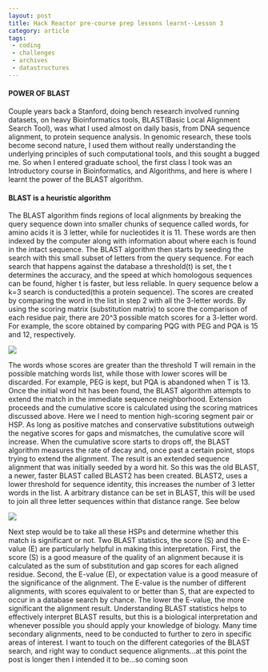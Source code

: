 ```yaml
---
layout: post
title: Hack Reactor pre-course prep lessons learnt--Lesson 3
category: article
tags:
 - coding
 - challenges
 - archives
 - datastructures
---
```


<!-- <!DOCTYPE html> -->
<html lang="en">
<head>
	<meta charset="UTF-8">
	<title>Power of BLAST</title>
</head>
<body>
	<h4>POWER OF BLAST</h4>
	<p>
	Couple years back a Stanford, doing bench research involved running datasets, on heavy Bioinformatics tools, 
	BLAST(Basic Local Alignment Search Tool), was what I used almost on daily basis, from DNA sequence alignment, 
	to protein sequence analysis. In genomic research, these tools become second nature, I used them without 
	really understanding the underlying principles of such computational tools, and this sought a bugged me.
  So when I entered graduate school, the first class I took was an Introductory course in Bioinformatics, and 
  Algorithms, and here is where I learnt the power of the BLAST algorithm.	
</p>
<h4>BLAST is a heuristic algorithm</h4>
<p>
  The BLAST algorithm finds regions of local alignments by breaking the query sequence down into smaller chunks of sequence called words, for amino acids it is 3 letter, while for nucleotides it is 11. These words are then indexed by the computer along with information about where each is found in the intact sequence. The BLAST algorithm then starts by seeding the search with this small subset of letters from the query sequence. 
   For each search that happens against the database a threshold(t) is set, the t determines the accuracy, and the speed at which homologous sequences can be found, higher t is faster, but less reliable.
In query sequence below a k=3 search is conducted(this a protein sequence). The scores are created by comparing the word in the list in step 2 with all the 3-letter words. By using the scoring matrix (substitution matrix) to score the comparison of each residue pair, there are 20^3 possible match scores for a 3-letter word. For example, the score obtained by comparing PQG with PEG and PQA is 15 and 12, respectively.      

</p>
<img src = "https://upload.wikimedia.org/wikipedia/commons/5/56/Query_word.jpg">
<p> 
  The words whose scores are greater than the threshold T will remain in the possible matching words list, while those with lower scores will be discarded. For example, PEG is kept, but PQA is abandoned when T is 13.
Once the initial word hit has been found, the BLAST algorithm attempts to extend the match in the immediate sequence neighborhood. Extension proceeds and the cumulative score is calculated using the scoring matrices discussed above.
Here we I need to mention high-scoring segment pair or HSP.  As long as positive matches and conservative substitutions outweigh the negative scores for gaps and mismatches, the cumulative score will increase. When the cumulative score starts to drops off, the BLAST algorithm measures the rate of decay and, once past a certain point, stops trying to extend the alignment. The result is an extended sequence alignment that was initially seeded by a word hit. So this was the old BLAST, a newer, faster BLAST called BLAST2 has been created. 
BLAST2, uses a lower threshold for sequence identity, this increases the number of 3 letter words in the list. A arbitrary distance can be set in BLAST, this will be used to join all three letter sequences within that distance range. See below

</p>
<img src = "https://upload.wikimedia.org/wikipedia/en/8/84/Neighbor_HSP.jpg">
<p>
Next step would be to take all these HSPs and determine whether this match is significant or not. Two BLAST statistics, the score (S) and the E-value (E) are particularly helpful in making this interpretation. First, the score (S) is a good measure of the quality of an alignment because it is calculated as the sum of substitution and gap scores for each aligned residue. Second, the E-value (E), or expectation value is a good measure of the significance of the alignment. The E-value is the number of different alignments, with scores equivalent to or better than S, that are expected to occur in a database search by chance. The lower the E-value, the more significant the alignment result.
Understanding BLAST statistics helps to effectively interpret BLAST results, but this is a biological interpretation and whenever possible you should apply your knowledge of biology. Many time secondary alignments, need to be conducted to further to zero in specific areas of interest.
I want to touch on the different categories of the BLAST search, and right way to conduct sequence alignments…at this point the post is longer then I intended it to be...so coming soon

</p>


 
</body>
</html>

